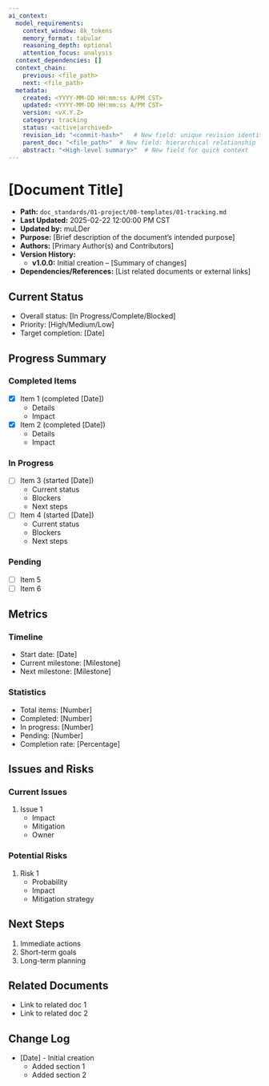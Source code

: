 ```yaml
---
ai_context:
  model_requirements:
    context_window: 8k_tokens
    memory_format: tabular
    reasoning_depth: optional
    attention_focus: analysis
  context_dependencies: []
  context_chain:
    previous: <file_path>
    next: <file_path>
  metadata:
    created: <YYYY-MM-DD HH:mm:ss A/PM CST>
    updated: <YYYY-MM-DD HH:mm:ss A/PM CST>
    version: <vX.Y.Z>
    category: tracking
    status: <active|archived>
    revision_id: "<commit-hash>"   # New field: unique revision identifier
    parent_doc: "<file_path>"  # New field: hierarchical relationship
    abstract: "<High-level summary>"  # New field for quick context
---
```


# [Document Title]
- **Path:** `doc_standards/01-project/00-templates/01-tracking.md`
- **Last Updated:** 2025-02-22 12:00:00 PM CST
- **Updated by:** muLDer
- **Purpose:** [Brief description of the document’s intended purpose]  
- **Authors:** [Primary Author(s) and Contributors]  
- **Version History:**  
  - **v1.0.0:** Initial creation – [Summary of changes]  
- **Dependencies/References:** [List related documents or external links]


## Current Status
- Overall status: [In Progress/Complete/Blocked]
- Priority: [High/Medium/Low]
- Target completion: [Date]

## Progress Summary
### Completed Items
- [x] Item 1 (completed [Date])
  - Details
  - Impact
- [x] Item 2 (completed [Date])
  - Details
  - Impact

### In Progress
- [ ] Item 3 (started [Date])
  - Current status
  - Blockers
  - Next steps
- [ ] Item 4 (started [Date])
  - Current status
  - Blockers
  - Next steps

### Pending
- [ ] Item 5
- [ ] Item 6

## Metrics
### Timeline
- Start date: [Date]
- Current milestone: [Milestone]
- Next milestone: [Milestone]

### Statistics
- Total items: [Number]
- Completed: [Number]
- In progress: [Number]
- Pending: [Number]
- Completion rate: [Percentage]

## Issues and Risks
### Current Issues
1. Issue 1
   - Impact
   - Mitigation
   - Owner

### Potential Risks
1. Risk 1
   - Probability
   - Impact
   - Mitigation strategy

## Next Steps
1. Immediate actions
2. Short-term goals
3. Long-term planning

## Related Documents
- Link to related doc 1
- Link to related doc 2

## Change Log
- [Date] - Initial creation
  - Added section 1
  - Added section 2 